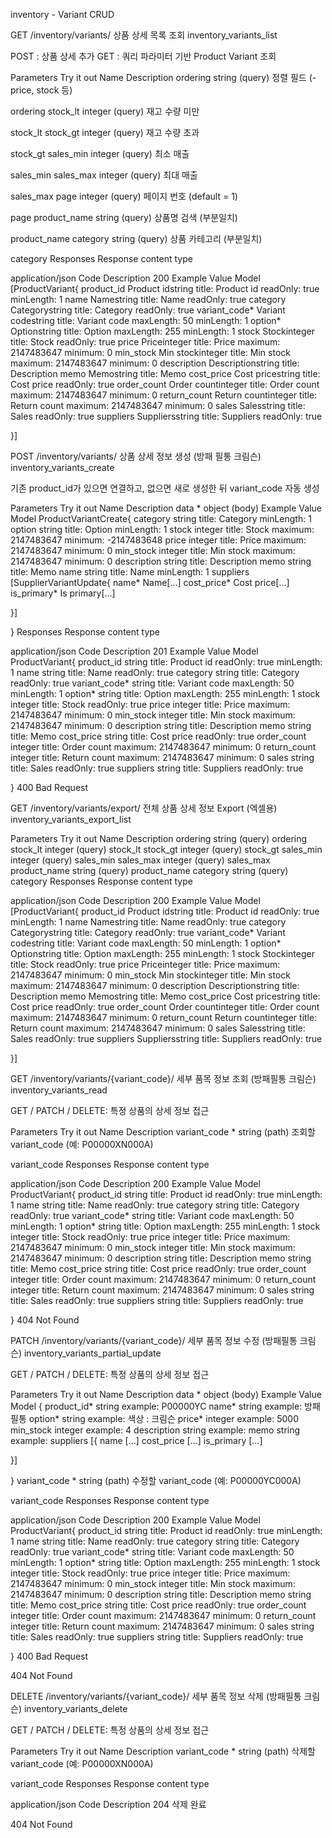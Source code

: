 inventory - Variant CRUD


GET
/inventory/variants/
상품 상세 목록 조회
inventory_variants_list

POST : 상품 상세 추가
GET : 쿼리 파라미터 기반 Product Variant 조회

Parameters
Try it out
Name	Description
ordering
string
(query)
정렬 필드 (-price, stock 등)

ordering
stock_lt
integer
(query)
재고 수량 미만

stock_lt
stock_gt
integer
(query)
재고 수량 초과

stock_gt
sales_min
integer
(query)
최소 매출

sales_min
sales_max
integer
(query)
최대 매출

sales_max
page
integer
(query)
페이지 번호 (default = 1)

page
product_name
string
(query)
상품명 검색 (부분일치)

product_name
category
string
(query)
상품 카테고리 (부분일치)

category
Responses
Response content type

application/json
Code	Description
200	
Example Value
Model
[ProductVariant{
product_id	Product idstring
title: Product id
readOnly: true
minLength: 1
name	Namestring
title: Name
readOnly: true
category	Categorystring
title: Category
readOnly: true
variant_code*	Variant codestring
title: Variant code
maxLength: 50
minLength: 1
option*	Optionstring
title: Option
maxLength: 255
minLength: 1
stock	Stockinteger
title: Stock
readOnly: true
price	Priceinteger
title: Price
maximum: 2147483647
minimum: 0
min_stock	Min stockinteger
title: Min stock
maximum: 2147483647
minimum: 0
description	Descriptionstring
title: Description
memo	Memostring
title: Memo
cost_price	Cost pricestring
title: Cost price
readOnly: true
order_count	Order countinteger
title: Order count
maximum: 2147483647
minimum: 0
return_count	Return countinteger
title: Return count
maximum: 2147483647
minimum: 0
sales	Salesstring
title: Sales
readOnly: true
suppliers	Suppliersstring
title: Suppliers
readOnly: true
 
}]

POST
/inventory/variants/
상품 상세 정보 생성 (방패 필통 크림슨)
inventory_variants_create

기존 product_id가 있으면 연결하고, 없으면 새로 생성한 뒤 variant_code 자동 생성

Parameters
Try it out
Name	Description
data *
object
(body)
Example Value
Model
ProductVariantCreate{
category	string
title: Category
minLength: 1
option	string
title: Option
minLength: 1
stock	integer
title: Stock
maximum: 2147483647
minimum: -2147483648
price	integer
title: Price
maximum: 2147483647
minimum: 0
min_stock	integer
title: Min stock
maximum: 2147483647
minimum: 0
description	string
title: Description
memo	string
title: Memo
name	string
title: Name
minLength: 1
suppliers	[SupplierVariantUpdate{
name*	Name[...]
cost_price*	Cost price[...]
is_primary*	Is primary[...]
 
}]
 
}
Responses
Response content type

application/json
Code	Description
201	
Example Value
Model
ProductVariant{
product_id	string
title: Product id
readOnly: true
minLength: 1
name	string
title: Name
readOnly: true
category	string
title: Category
readOnly: true
variant_code*	string
title: Variant code
maxLength: 50
minLength: 1
option*	string
title: Option
maxLength: 255
minLength: 1
stock	integer
title: Stock
readOnly: true
price	integer
title: Price
maximum: 2147483647
minimum: 0
min_stock	integer
title: Min stock
maximum: 2147483647
minimum: 0
description	string
title: Description
memo	string
title: Memo
cost_price	string
title: Cost price
readOnly: true
order_count	integer
title: Order count
maximum: 2147483647
minimum: 0
return_count	integer
title: Return count
maximum: 2147483647
minimum: 0
sales	string
title: Sales
readOnly: true
suppliers	string
title: Suppliers
readOnly: true
 
}
400	
Bad Request


GET
/inventory/variants/export/
전체 상품 상세 정보 Export (엑셀용)
inventory_variants_export_list

Parameters
Try it out
Name	Description
ordering
string
(query)
ordering
stock_lt
integer
(query)
stock_lt
stock_gt
integer
(query)
stock_gt
sales_min
integer
(query)
sales_min
sales_max
integer
(query)
sales_max
product_name
string
(query)
product_name
category
string
(query)
category
Responses
Response content type

application/json
Code	Description
200	
Example Value
Model
[ProductVariant{
product_id	Product idstring
title: Product id
readOnly: true
minLength: 1
name	Namestring
title: Name
readOnly: true
category	Categorystring
title: Category
readOnly: true
variant_code*	Variant codestring
title: Variant code
maxLength: 50
minLength: 1
option*	Optionstring
title: Option
maxLength: 255
minLength: 1
stock	Stockinteger
title: Stock
readOnly: true
price	Priceinteger
title: Price
maximum: 2147483647
minimum: 0
min_stock	Min stockinteger
title: Min stock
maximum: 2147483647
minimum: 0
description	Descriptionstring
title: Description
memo	Memostring
title: Memo
cost_price	Cost pricestring
title: Cost price
readOnly: true
order_count	Order countinteger
title: Order count
maximum: 2147483647
minimum: 0
return_count	Return countinteger
title: Return count
maximum: 2147483647
minimum: 0
sales	Salesstring
title: Sales
readOnly: true
suppliers	Suppliersstring
title: Suppliers
readOnly: true
 
}]

GET
/inventory/variants/{variant_code}/
세부 품목 정보 조회 (방패필통 크림슨)
inventory_variants_read

GET / PATCH / DELETE: 특정 상품의 상세 정보 접근

Parameters
Try it out
Name	Description
variant_code *
string
(path)
조회할 variant_code (예: P00000XN000A)

variant_code
Responses
Response content type

application/json
Code	Description
200	
Example Value
Model
ProductVariant{
product_id	string
title: Product id
readOnly: true
minLength: 1
name	string
title: Name
readOnly: true
category	string
title: Category
readOnly: true
variant_code*	string
title: Variant code
maxLength: 50
minLength: 1
option*	string
title: Option
maxLength: 255
minLength: 1
stock	integer
title: Stock
readOnly: true
price	integer
title: Price
maximum: 2147483647
minimum: 0
min_stock	integer
title: Min stock
maximum: 2147483647
minimum: 0
description	string
title: Description
memo	string
title: Memo
cost_price	string
title: Cost price
readOnly: true
order_count	integer
title: Order count
maximum: 2147483647
minimum: 0
return_count	integer
title: Return count
maximum: 2147483647
minimum: 0
sales	string
title: Sales
readOnly: true
suppliers	string
title: Suppliers
readOnly: true
 
}
404	
Not Found


PATCH
/inventory/variants/{variant_code}/
세부 품목 정보 수정 (방패필통 크림슨)
inventory_variants_partial_update

GET / PATCH / DELETE: 특정 상품의 상세 정보 접근

Parameters
Try it out
Name	Description
data *
object
(body)
Example Value
Model
{
product_id*	string
example: P00000YC
name*	string
example: 방패 필통
option*	string
example: 색상 : 크림슨
price*	integer
example: 5000
min_stock	integer
example: 4
description	string
example:
memo	string
example:
suppliers	[{
name	[...]
cost_price	[...]
is_primary	[...]
 
}]
 
}
variant_code *
string
(path)
수정할 variant_code (예: P00000YC000A)

variant_code
Responses
Response content type

application/json
Code	Description
200	
Example Value
Model
ProductVariant{
product_id	string
title: Product id
readOnly: true
minLength: 1
name	string
title: Name
readOnly: true
category	string
title: Category
readOnly: true
variant_code*	string
title: Variant code
maxLength: 50
minLength: 1
option*	string
title: Option
maxLength: 255
minLength: 1
stock	integer
title: Stock
readOnly: true
price	integer
title: Price
maximum: 2147483647
minimum: 0
min_stock	integer
title: Min stock
maximum: 2147483647
minimum: 0
description	string
title: Description
memo	string
title: Memo
cost_price	string
title: Cost price
readOnly: true
order_count	integer
title: Order count
maximum: 2147483647
minimum: 0
return_count	integer
title: Return count
maximum: 2147483647
minimum: 0
sales	string
title: Sales
readOnly: true
suppliers	string
title: Suppliers
readOnly: true
 
}
400	
Bad Request

404	
Not Found


DELETE
/inventory/variants/{variant_code}/
세부 품목 정보 삭제 (방패필통 크림슨)
inventory_variants_delete

GET / PATCH / DELETE: 특정 상품의 상세 정보 접근

Parameters
Try it out
Name	Description
variant_code *
string
(path)
삭제할 variant_code (예: P00000XN000A)

variant_code
Responses
Response content type

application/json
Code	Description
204	
삭제 완료

404	Not Found